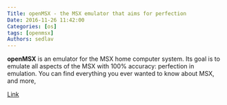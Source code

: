 ```yaml
---
Title: openMSX - the MSX emulator that aims for perfection
Date: 2016-11-26 11:42:00
Categories: [os]
tags: [openmsx]
Authors: sedlav
---
```


**openMSX** is an emulator for the MSX home computer system. Its goal is to emulate all aspects of the MSX with 100% accuracy: perfection in emulation. You can find everything you ever wanted to know about MSX, and more,

[Link](http://openmsx.org/index.php)
